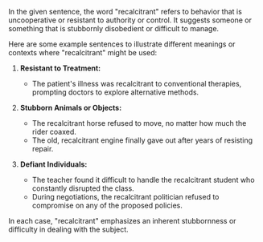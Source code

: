 In the given sentence, the word "recalcitrant" refers to behavior that is uncooperative or resistant to authority or control. It suggests someone or something that is stubbornly disobedient or difficult to manage.

Here are some example sentences to illustrate different meanings or contexts where "recalcitrant" might be used:

1. **Resistant to Treatment:**
   - The patient's illness was recalcitrant to conventional therapies, prompting doctors to explore alternative methods.

2. **Stubborn Animals or Objects:**
   - The recalcitrant horse refused to move, no matter how much the rider coaxed.
   - The old, recalcitrant engine finally gave out after years of resisting repair.

3. **Defiant Individuals:**
   - The teacher found it difficult to handle the recalcitrant student who constantly disrupted the class.
   - During negotiations, the recalcitrant politician refused to compromise on any of the proposed policies. 

In each case, "recalcitrant" emphasizes an inherent stubbornness or difficulty in dealing with the subject.
